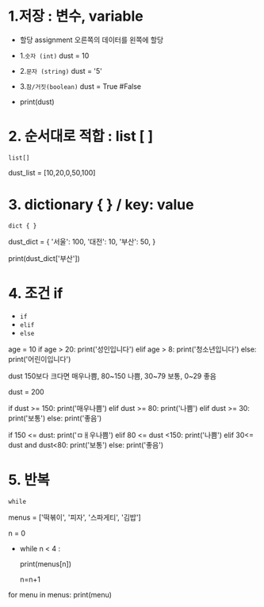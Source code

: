# 1.저장 : 변수, variable
- 할당 assignment 오른쪽의 데이터를 왼쪽에 할당

- 1.`숫자 (int)`
 dust = 10
- 2.`문자 (string)`
dust = '5'
- 3.`참/거짓(boolean)`
dust = True #False

- print(dust)

# 2. 순서대로 적합 : list [ ]
`list[]`

dust_list = [10,20,0,50,100]



# 3. dictionary { } / key: value 

`dict { }`

dust_dict = {
    '서울': 100,
    '대전': 10,
    '부산': 50,
}

 print(dust_dict['부산'])

# 4. 조건 if

- `if`
- `elif`
- `else`

 age = 10
 if age > 20:
     print('성인입니다')
 elif age > 8:
     print('청소년입니다')
 else: 
     print('어린이입니다')



 dust 150보다 크다면 매우나쁨, 80~150 나쁨, 30~79 보통, 0~29 좋음

 dust = 200

 if dust >= 150:
     print('매우나쁨')
 elif dust >= 80:
     print('나쁨')
 elif dust >= 30:
     print('보통')
 else:
     print('좋음')


 if 150 <= dust:
     print('ㅁㅐ우나쁨')
 elif 80 <= dust <150:
     print('나쁨')
 elif 30<= dust and dust<80:
     print('보통')
 else:
     print('좋음')


# 5. 반복

`while`

menus = ['떡볶이', '피자', '스파게티', '김밥']

n = 0
- while n < 4 :
   
    print(menus[n])
    
     n=n+1

for menu in menus:
    print(menu)


